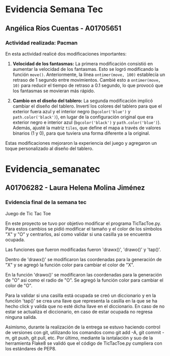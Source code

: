 # Evidencia Semana Tec

## Angélica Ríos Cuentas - A01705651 
### Actividad realizada: Pacman 

En esta actividad realicé dos modificaciones importantes:

1. **Velocidad de los fantasmas:** La primera modificación consistió en aumentar la velocidad de los fantasmas. Esto se logró modificando la función `move()`. Anteriormente, la línea `ontimer(move, 100)` establecía un retraso de 1 segundo entre movimientos. Cambié esto a `ontimer(move, 10)` para reducir el tiempo de retraso a 0.1 segundo, lo que provocó que los fantasmas se movieran más rápido.

2. **Cambio en el diseño del tablero:** La segunda modificación implicó cambiar el diseño del tablero. Invertí los colores del tablero para que el exterior fuera azul y el interior negro  (`bgcolor('blue')` y `path.color('black')`), en lugar de la configuración original que era exterior negro e interior azul (`bgcolor('black')` y `path.color('blue')`). Además, ajusté la matriz `tiles`, que define el mapa a través de valores binarios (1 y 0), para que tuviera una forma diferente a la original.

Estas modificaciones mejoraron la experiencia del juego y agregaron un toque personalizado al diseño del tablero.

# Evidencia_semanatec
## A01706282 - Laura Helena Molina Jiménez
### Evidencia final de la semana tec

Juego de Tic Tac Toe

En este proyecto se tuvo por objetivo modificar el programa TicTacToe.py.
Para estos cambios se pidió modificar el tamaño y el color de los símbolos 
"X" y "O" y centrarlos, así como validar si una casilla ya se encuentra 
ocupada.

Las funciones que fueron modificadas fueron 'drawx()', 'drawo()' y 'tap()'.

Dentro de 'drawx()' se modificaron las coordenadas para la generación de "X" 
y se agregó la función color para cambiar el color de "X".

En la  función 'drawo()' se modificaron las coordenadas para la generación de 
"O" así como el radio de "O". Se agregó la función color para cambiar el 
color de "O".

Para la validar si una casilla está ocupada se creó un diccionario y en la 
función 'tap()' se crea una llave que representa la casilla en la que se ha
hecho click y valida que no esté dicha llave en el diccionario. En caso de
no estar se actualiza el diccionario, en caso de estar ocupada no regresa
ninguna salida.

Asimismo, durante la realización de la entrega se estuvo haciendo control de
versiones con git, utilizando los comandos como git add -A, git commit -m,
git push, git pull, etc. Por último, mediante la isntalación y suo de la 
herramienta Flake8 se validó que el código de TicTacToe.py cumpliera con los
estándares de PEP8.